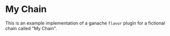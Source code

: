 # My Chain

This is an example implementation of a ganache `flavor` plugin for a fictional
chain called "My Chain".
